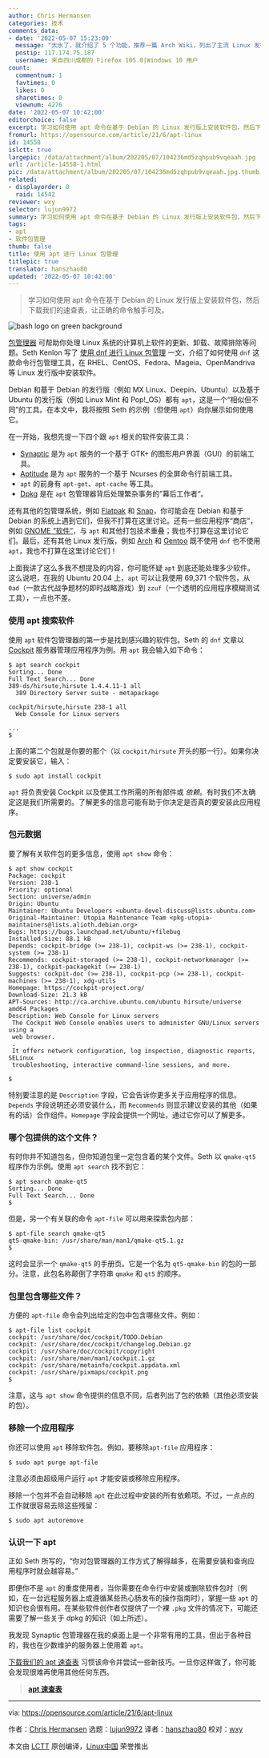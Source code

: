 ```yaml
---
author: Chris Hermansen
categories: 技术
comments_data:
- date: '2022-05-07 15:23:09'
  message: "太水了，就介绍了 5 个功能，推荐一篇 Arch Wiki，列出了主流 Linux 发行版的包管理器命令的对应关系。<br />\r\n链接：wiki.archlinux.org/title/Pacman/Rosetta"
  postip: 117.174.75.187
  username: 来自四川成都的 Firefox 105.0|Windows 10 用户
count:
  commentnum: 1
  favtimes: 0
  likes: 0
  sharetimes: 0
  viewnum: 4276
date: '2022-05-07 10:42:00'
editorchoice: false
excerpt: 学习如何使用 apt 命令在基于 Debian 的 Linux 发行版上安装软件包，然后下载我们的速查表，让正确的命令触手可及。
fromurl: https://opensource.com/article/21/6/apt-linux
id: 14558
islctt: true
largepic: /data/attachment/album/202205/07/104236md5zqhpub9vqeaah.jpg
url: /article-14558-1.html
pic: /data/attachment/album/202205/07/104236md5zqhpub9vqeaah.jpg.thumb.jpg
related:
- displayorder: 0
  raid: 14542
reviewer: wxy
selector: lujun9972
summary: 学习如何使用 apt 命令在基于 Debian 的 Linux 发行版上安装软件包，然后下载我们的速查表，让正确的命令触手可及。
tags:
- apt
- 软件包管理
thumb: false
title: 使用 apt 进行 Linux 包管理
titlepic: true
translator: hanszhao80
updated: '2022-05-07 10:42:00'
---
```



> 
> 学习如何使用 apt 命令在基于 Debian 的 Linux 发行版上安装软件包，然后下载我们的速查表，让正确的命令触手可及。
> 
> 
> 


![](/data/attachment/album/202205/07/104236md5zqhpub9vqeaah.jpg "bash logo on green background")


[包管理器](https://opensource.com/article/21/2/linux-package-management) 可帮助你处理 Linux 系统的计算机上软件的更新、卸载、故障排除等问题。Seth Kenlon 写了 [使用 dnf 进行 Linux 包管理](/article-14542-1.html) 一文，介绍了如何使用 `dnf` 这款命令行包管理工具，在 RHEL、CentOS、Fedora、Mageia、OpenMandriva 等 Linux 发行版中安装软件。


Debian 和基于 Debian 的发行版（例如 MX Linux、Deepin、Ubuntu）以及基于 Ubuntu 的发行版（例如 Linux Mint 和 Pop!\_OS）都有 `apt`，这是一个“相似但不同”的工具。在本文中，我将按照 Seth 的示例（但使用 `apt`）向你展示如何使用它。


在一开始，我想先提一下四个跟 `apt` 相关的软件安装工具：


* [Synaptic](https://www.nongnu.org/synaptic/) 是为 `apt` 服务的一个基于 GTK+ 的图形用户界面（GUI）的前端工具。
* [Aptitude](https://wiki.debian.org/Aptitude) 是为 `apt` 服务的一个基于 Ncurses 的全屏命令行前端工具。
* `apt` 的前身有 `apt-get`、`apt-cache` 等工具。
* [Dpkg](https://wiki.debian.org/Teams/Dpkg) 是在 `apt` 包管理器背后处理繁杂事务的”幕后工作者“。


还有其他的包管理系统，例如 [Flatpak](https://flatpak.org/) 和 [Snap](https://snapcraft.io/)，你可能会在 Debian 和基于 Debian 的系统上遇到它们，但我不打算在这里讨论。还有一些应用程序“商店”，例如 [GNOME “软件”](https://wiki.gnome.org/Apps/Software)，与 `apt` 和其他打包技术重叠；我也不打算在这里讨论它们。最后，还有其他 Linux 发行版，例如 [Arch](https://archlinux.org/) 和 [Gentoo](https://www.gentoo.org/) 既不使用 `dnf` 也不使用 `apt`，我也不打算在这里讨论它们！


上面我讲了这么多我不想提及的内容，你可能怀疑 `apt` 到底还能处理多少软件。这么说吧，在我的 Ubuntu 20.04 上，`apt` 可以让我使用 69,371 个软件包，从 `0ad`（一款古代战争题材的即时战略游戏）到 `zzuf`（一个透明的应用程序模糊测试工具），一点也不差。


### 使用 apt 搜索软件


使用 `apt` 软件包管理器的第一步是找到感兴趣的软件包。Seth 的 `dnf` 文章以 [Cockpit](https://opensource.com/article/20/11/cockpit-server-management) 服务器管理应用程序为例。用 `apt` 我会输入如下命令：



```
$ apt search cockpit
Sorting... Done
Full Text Search... Done
389-ds/hirsute,hirsute 1.4.4.11-1 all
  389 Directory Server suite - metapackage

cockpit/hirsute,hirsute 238-1 all
  Web Console for Linux servers

...
$

```

上面的第二个包就是你要的那个（以 `cockpit/hirsute` 开头的那一行）。如果你决定要安装它，输入：



```
$ sudo apt install cockpit

```

`apt` 将负责安装 Cockpit 以及使其工作所需的所有部件或 *依赖*。有时我们不太确定这是我们所需要的。了解更多的信息可能有助于你决定是否真的要安装此应用程序。


### 包元数据


要了解有关软件包的更多信息，使用 `apt show` 命令：



```
$ apt show cockpit
Package: cockpit
Version: 238-1
Priority: optional
Section: universe/admin
Origin: Ubuntu
Maintainer: Ubuntu Developers <ubuntu-devel-discuss@lists.ubuntu.com>
Original-Maintainer: Utopia Maintenance Team <pkg-utopia-maintainers@lists.alioth.debian.org>
Bugs: https://bugs.launchpad.net/ubuntu/+filebug
Installed-Size: 88.1 kB
Depends: cockpit-bridge (>= 238-1), cockpit-ws (>= 238-1), cockpit-system (>= 238-1)
Recommends: cockpit-storaged (>= 238-1), cockpit-networkmanager (>= 238-1), cockpit-packagekit (>= 238-1)
Suggests: cockpit-doc (>= 238-1), cockpit-pcp (>= 238-1), cockpit-machines (>= 238-1), xdg-utils
Homepage: https://cockpit-project.org/
Download-Size: 21.3 kB
APT-Sources: http://ca.archive.ubuntu.com/ubuntu hirsute/universe amd64 Packages
Description: Web Console for Linux servers
 The Cockpit Web Console enables users to administer GNU/Linux servers using a
 web browser.
 .
 It offers network configuration, log inspection, diagnostic reports, SELinux
 troubleshooting, interactive command-line sessions, and more.

$

```

特别要注意的是 `Description` 字段，它会告诉你更多关于应用程序的信息。`Depends` 字段说明还必须安装什么，而 `Recommends` 则显示建议安装的其他（如果有的话）合作组件。`Homepage` 字段会提供一个网址，通过它你可以了解更多。


### 哪个包提供的这个文件？


有时你并不知道包名，但你知道包里一定包含着的某个文件。Seth 以 `qmake-qt5` 程序作为示例。使用 `apt search` 找不到它：



```
$ apt search qmake-qt5
Sorting... Done
Full Text Search... Done
$

```

但是，另一个有关联的命令 `apt-file` 可以用来探索包内部：



```
$ apt-file search qmake-qt5
qt5-qmake-bin: /usr/share/man/man1/qmake-qt5.1.gz
$

```

这时会显示一个 `qmake-qt5` 的手册页。它是一个名为 `qt5-qmake-bin` 的包的一部分。注意，此包名称颠倒了字符串 `qmake` 和 `qt5` 的顺序。


### 包里包含哪些文件？


方便的 `apt-file` 命令会列出给定的包中包含哪些文件。例如：



```
$ apt-file list cockpit
cockpit: /usr/share/doc/cockpit/TODO.Debian
cockpit: /usr/share/doc/cockpit/changelog.Debian.gz
cockpit: /usr/share/doc/cockpit/copyright
cockpit: /usr/share/man/man1/cockpit.1.gz
cockpit: /usr/share/metainfo/cockpit.appdata.xml
cockpit: /usr/share/pixmaps/cockpit.png
$

```

注意，这与 `apt show` 命令提供的信息不同，后者列出了包的依赖（其他必须安装的包）。


### 移除一个应用程序


你还可以使用 `apt` 移除软件包。例如，要移除`apt-file` 应用程序：



```
$ sudo apt purge apt-file

```

注意必须由超级用户运行 `apt` 才能安装或移除应用程序。


移除一个包并不会自动移除 `apt` 在此过程中安装的所有依赖项。不过，一点点的工作就很容易去除这些残留：



```
$ sudo apt autoremove

```

### 认识一下 apt


正如 Seth 所写的，“你对包管理器的工作方式了解得越多，在需要安装和查询应用程序时就会越容易。”


即便你不是 `apt` 的重度使用者，当你需要在命令行中安装或删除软件包时（例如，在一台远程服务器上或遵循某些热心肠发布的操作指南时），掌握一些 `apt` 的知识也会很有用。在某些软件创作者仅提供了一个裸 `.pkg` 文件的情况下，可能还需要了解一些关于 dpkg 的知识（如上所述）。


我发现 Synaptic 包管理器在我的桌面上是一个非常有用的工具，但出于各种目的，我也在少数维护的服务器上使用着 `apt`。


[下载我们的 apt 速查表](https://opensource.com/downloads/apt-cheat-sheet) 习惯该命令并尝试一些新技巧。一旦你这样做了，你可能会发现很难再使用其他任何东西。



> 
> **[apt 速查表](https://opensource.com/downloads/apt-cheat-sheet)**
> 
> 
> 




---


via: <https://opensource.com/article/21/6/apt-linux>


作者：[Chris Hermansen](https://opensource.com/users/clhermansen) 选题：[lujun9972](https://github.com/lujun9972) 译者：[hanszhao80](https://github.com/hanszhao80) 校对：[wxy](https://github.com/wxy)


本文由 [LCTT](https://github.com/LCTT/TranslateProject) 原创编译，[Linux中国](https://linux.cn/) 荣誉推出